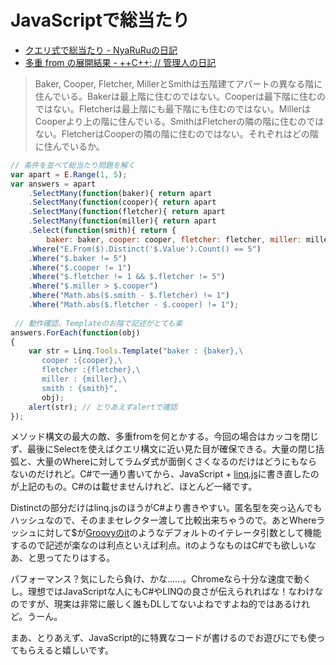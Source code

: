 # JavaScriptで総当たり

* [クエリ式で総当たり - NyaRuRuの日記](http://d.hatena.ne.jp/NyaRuRu/20080303/p2 "クエリ式で総当たり - NyaRuRuの日記")  
* [多重 from の展開結果 - ++C++; // 管理人の日記](http://d.hatena.ne.jp/ufcpp/20080304/1204633735)

> Baker, Cooper, Fletcher, MillerとSmithは五階建てアパートの異なる階に住んでいる。Bakerは最上階に住むのではない。Cooperは最下階に住むのではない。Fletcherは最上階にも最下階にも住むのではない。MillerはCooperより上の階に住んでいる。SmithはFletcherの隣の階に住むのではない。FletcherはCooperの隣の階に住むのではない。それぞれはどの階に住んでいるか。

```javascript
// 条件を並べて総当たり問題を解く
var apart = E.Range(1, 5);
var answers = apart
    .SelectMany(function(baker){ return apart
    .SelectMany(function(cooper){ return apart
    .SelectMany(function(fletcher){ return apart
    .SelectMany(function(miller){ return apart
    .Select(function(smith){ return {
        baker: baker, cooper: cooper, fletcher: fletcher, miller: miller, smith: smith}})})})})})
    .Where("E.From($).Distinct('$.Value').Count() == 5")
    .Where("$.baker != 5")
    .Where("$.cooper != 1")
    .Where("$.fletcher != 1 && $.fletcher != 5")
    .Where("$.miller > $.cooper")
    .Where("Math.abs($.smith - $.fletcher) != 1")
    .Where("Math.abs($.fletcher - $.cooper) != 1");
 
 // 動作確認、Templateのお陰で記述がとても楽
answers.ForEach(function(obj)
{
    var str = Linq.Tools.Template("baker : {baker},\
       cooper :{cooper},\
       fletcher :{fletcher},\
       miller : {miller},\
       smith : {smith}",
       obj);
    alert(str); // とりあえずalertで確認
});
```

メソッド構文の最大の敵、多重fromを何とかする。今回の場合はカッコを閉じず、最後にSelectを使えばクエリ構文に近い見た目が確保できる。大量の閉じ括弧と、大量のWhereに対してラムダ式が面倒くさくなるのだけはどうにもならないのだけれど。C#で一通り書いてから、JavaScript + [linq.js](http://linqjs.codeplex.com/ "linq.js - LINQ for JavaScript Library - Home")に書き直したのが上記のもの。C#のは載せませんけれど、ほとんど一緒です。

Distinctの部分だけはlinq.jsのほうがC#より書きやすい。匿名型を突っ込んでもハッシュなので、そのままセレクター渡して比較出来ちゃうので。あとWhereラッシュに対して$が[Groovyのit](http://sdc.sun.co.jp/java/series/groovy/200806.html)のようなデフォルトのイテレータ引数として機能するので記述が楽なのは利点といえば利点。itのようなものはC#でも欲しいなあ、と思ってたりはする。

パフォーマンス？気にしたら負け、かな……。Chromeなら十分な速度で動くし。理想ではJavaScriptな人にもC#やLINQの良さが伝えられればな！なわけなのですが、現実は非常に厳しく誰もDLしてないよねですよね的ではあるけれど。うーん。

まあ、とりあえず、JavaScript的に特異なコードが書けるのでお遊びにでも使ってもらえると嬉しいです。